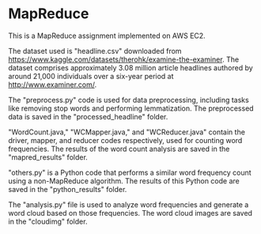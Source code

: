 # MapReduce

This is a MapReduce assignment implemented on AWS EC2.

The dataset used is "headline.csv" downloaded from https://www.kaggle.com/datasets/therohk/examine-the-examiner.
The dataset comprises approximately 3.08 million article headlines authored by around 21,000 individuals over a six-year period at http://www.examiner.com/.

The "preprocess.py" code is used for data preprocessing, including tasks like removing stop words and performing lemmatization.
The preprocessed data is saved in the "processed_headline" folder.

"WordCount.java," "WCMapper.java," and "WCReducer.java" contain the driver, mapper, and reducer codes respectively, used for counting word frequencies.
The results of the word count analysis are saved in the "mapred_results" folder.

"others.py" is a Python code that performs a similar word frequency count using a non-MapReduce algorithm.
The results of this Python code are saved in the "python_results" folder.

The "analysis.py" file is used to analyze word frequencies and generate a word cloud based on those frequencies.
The word cloud images are saved in the "cloudimg" folder.
